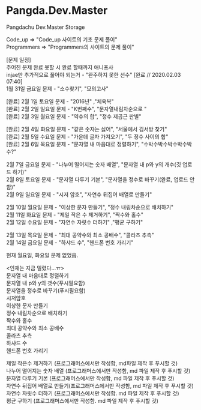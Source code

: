 # Pangda.Dev.Master
Pangdachu Dev.Master Storage  


Code_up => "Code_up 사이트의 기초 문제 풀이"  
Programmers => "Programmers의 사이트의 문제 풀이"  


[문제 일정]  
주어진 문제 완료 못할 시 완료 할때까지 애니프사  
injae만 추가적으로 풀어야 되는거 - "완주하지 못한 선수"  [완료 // 2020.02.03 07:40]  
1월 31일 금요일 문제 - "소수찾기", "모의고사"  

[완료] 2월 1일 토요일 문제 - "2016년" ,"체육복"  
[완료] 2월 2일 일요일 문제 - "K번째수", "문자열내림차순으로 "  
[완료] 2월 3일 월요일 문제 - "약수의 합", "정수 제곱근 판별"   

[완료] 2월 4일 화요일 문제 - "같은 숫자는 싫어", "서울에서 김서방 찾기"   
[완료] 2월 5일 수요일 문제 - "가운데 글자 가져오기", "두 정수 사이의 합"   
[완료] 2월 6일 목요일 문제 - "문자열 내 마음대로 정렬하기", "수박수박수박수박수박수?"

2월 7일 금요일 문제 - "나누어 떨어지는 숫자 배열", "문자열 내 p와 y의 개수(깃 업로드 하기)"   
2월 8일 토요일 문제 - "문자열 다루기 기본", "문자열을 정수로 바꾸기(완료, 업로드 안함)"        
2월 9일 일요일 문제 - "시저 암호", "자연수 뒤집어 배열로 만들기"   

2월 10일 월요일 문제 - "이상한 문자 만들기", "정수 내림차순으로 배치하기"    
2월 11일 화요일 문제 - "제일 작은 수 제거하기", "짝수와 홀수"    
2월 12일 수요일 문제 - "자연수 자릿수 더하기" ,"평균 구하기"     

2월 13일 목요일 문제 - "최대 공약수와 최소 공배수", "콜라츠 추측"    
2월 14일 금요일 문제 - "하샤드 수", "핸드폰 번호 가리기"     

현재 월요일, 화요일 문제 없었음.   

<인재는 지금 밀렸다...ㅠ>      
문자열 내 마음대로 정렬하기     
문자열 내 p와 y의 갯수(푸시필요함)    
문자열을 정수로 바꾸기(푸시필요함)      
시저암호      
이상한 문자 만들기    
정수 내림차순으로 배치하기    
짝수와 홀수    
최대 공약수와 최소 공배수    
콜라츠 추측      
하샤드 수     
핸드폰 번호 가리기    

제일 작은수 제거하기 (프로그래머스에서만 작성함, md파일 제작 후 푸시할 것)    
나누어 떨어지는 숫자 배열 (프로그래머스에서만 작성함, md 파일 제작 후 푸시할 것)      
문자열 다루기 기본 (프로그래머스에서만 작성함, md 파일 제작 후 푸시할 것)    
자연수 뒤집어 배열로 만들기(프로그래머스에서만 작성함, md 파일 제작 후 푸시할 것)     
자연수 자릿수 더하기 (프로그래머스에서만 작성함. md 파일 제작 후 푸시할 것)   
평균 구하기 (프로그래머스에서만 작성함. md 파일 제작 후 푸시할 것)    
